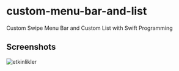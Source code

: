 # custom-menu-bar-and-list
Custom Swipe Menu Bar and Custom List with Swift Programming


## Screenshots

![etkinlikler](https://user-images.githubusercontent.com/33085990/33597063-42ffb86a-d9af-11e7-9ce9-011138031279.png)
